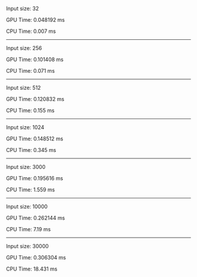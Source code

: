 Input size: 32

GPU Time: 0.048192 ms

CPU Time: 0.007 ms

---
Input size: 256

GPU Time: 0.101408 ms

CPU Time: 0.071 ms

---

Input size: 512

GPU Time: 0.120832 ms

CPU Time: 0.155 ms

---

Input size: 1024

GPU Time: 0.148512 ms

CPU Time: 0.345 ms

---

Input size: 3000

GPU Time: 0.195616 ms

CPU Time: 1.559 ms

---
Input size: 10000

GPU Time: 0.262144 ms

CPU Time: 7.19 ms

---

Input size: 30000

GPU Time: 0.306304 ms

CPU Time: 18.431 ms